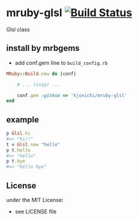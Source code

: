 # mruby-glsl   [![Build Status](https://travis-ci.org/kjunichi/mruby-glsl.svg?branch=master)](https://travis-ci.org/kjunichi/mruby-glsl)
Glsl class
## install by mrbgems
- add conf.gem line to `build_config.rb`

```ruby
MRuby::Build.new do |conf|

    # ... (snip) ...

    conf.gem :github => 'kjunichi/mruby-glsl'
end
```
## example
```ruby
p Glsl.hi
#=> "hi!!"
t = Glsl.new "hello"
p t.hello
#=> "hello"
p t.bye
#=> "hello bye"
```

## License
under the MIT License:
- see LICENSE file
